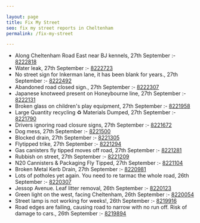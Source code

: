 ```yaml
---

layout: page
title: Fix My Street
seo: fix my street reports in Cheltenham
permalink: /fix-my-street

---
```


<!-- fix_marker starts -->

- Along Cheltenham Road East near BJ kennels, 27th September :- [8222818](https://www.fixmystreet.com/report/8222818)
- Water leak, 27th September :- [8222723](https://www.fixmystreet.com/report/8222723)
- No street sign for Inkerman lane, it has been blank for years., 27th September :- [8222492](https://www.fixmystreet.com/report/8222492)
- Abandoned road closed sign., 27th September :- [8222307](https://www.fixmystreet.com/report/8222307)
- Japanese knotweed present on Honeybourne line, 27th September :- [8222131](https://www.fixmystreet.com/report/8222131)
- Broken glass on children's play equipment, 27th September :- [8221958](https://www.fixmystreet.com/report/8221958)
- Large Quantity recycling ♻️ Materials Dumped, 27th September :- [8221790](https://www.fixmystreet.com/report/8221790)
- Drivers ignoring road closure signs, 27th September :- [8221672](https://www.fixmystreet.com/report/8221672)
- Dog mess, 27th September :- [8221500](https://www.fixmystreet.com/report/8221500)
- Blocked drain, 27th September :- [8221305](https://www.fixmystreet.com/report/8221305)
- Flytipped trike, 27th September :- [8221294](https://www.fixmystreet.com/report/8221294)
- Gas canisters fly tipped moves off road, 27th September :- [8221281](https://www.fixmystreet.com/report/8221281)
- Rubbish on street, 27th September :- [8221209](https://www.fixmystreet.com/report/8221209)
- N20 Cannisters & Packaging Fly Tipped, 27th September :- [8221104](https://www.fixmystreet.com/report/8221104)
- Broken Metal Kerb Drain, 27th September :- [8220981](https://www.fixmystreet.com/report/8220981)
- Lots of potholes yet again. You need to re tarmac the whole road, 26th September :- [8220307](https://www.fixmystreet.com/report/8220307)
- Jessop Avenue. Leaf litter removal, 26th September :- [8220123](https://www.fixmystreet.com/report/8220123)
- Green light on the west, facing Cheltenham, 26th September :- [8220054](https://www.fixmystreet.com/report/8220054)
- Street lamp is not working for weeks!, 26th September :- [8219916](https://www.fixmystreet.com/report/8219916)
- Road edges are failing, causing road to narrow with no run off. Risk of damage to cars., 26th September :- [8219894](https://www.fixmystreet.com/report/8219894)

<!-- fix_marker ends -->